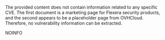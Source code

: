 The provided content does not contain information related to any specific CVE. The first document is a marketing page for Flexera security products, and the second appears to be a placeholder page from OVHCloud. Therefore, no vulnerability information can be extracted.

NOINFO